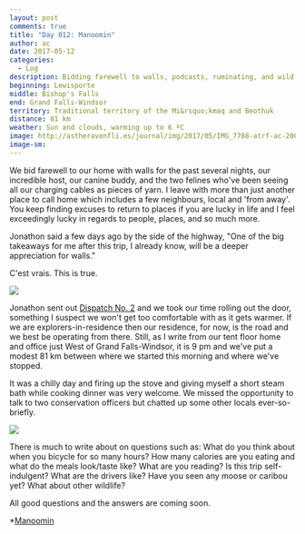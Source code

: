 ```yaml
---
layout: post
comments: true
title: "Day 012: Manoomin"
author: ac
date: 2017-05-12
categories:
  - Log
description: Bidding farewell to walls, podcasts, ruminating, and wild camping.
beginning: Lewisporte
middle: Bishop's Falls
end: Grand Falls-Windsor
territory: Traditional territory of the Mi&rsquo;kmaq and Beothuk
distance: 81 km
weather: Sun and clouds, warming up to 6 ºC
image: http://astheravenfli.es/journal/img/2017/05/IMG_7788-atrf-ac-2000-web.jpg
image-sm:
---
```


We bid farewell to our home with walls for the past several nights, our incredible host, our canine buddy, and the two felines who've been seeing all our charging cables as pieces of yarn. I leave with more than just another place to call home which includes a few neighbours, local and 'from away'. You keep finding excuses to return to places if you are lucky in life and I feel exceedingly lucky in regards to people, places, and so much more.

Jonathon said a few days ago by the side of the highway, "One of the big takeaways for me after this trip, I already know, will be a deeper appreciation for walls."

C'est vrais. This is true.

<img src="http://astheravenfli.es/journal/img/2017/05/IMG_7784-atrf-ac-2000-web.jpg">

Jonathon sent out [Dispatch No. 2](http://mailchi.mp/3ca4fd3c5acf/as-the-raven-flies-dispatch-02) and we took our time rolling out the door, something I suspect we won't get too comfortable with as it gets warmer. If we are explorers-in-residence then our residence, for now, is the road and we best be operating from there. Still, as I write from our tent floor home and office just West of Grand Falls-Windsor, it is 9 pm and we've put a modest 81 km between where we started this morning and where we've stopped.

It was a chilly day and firing up the stove and giving myself a short steam bath while cooking dinner was very welcome. We missed the opportunity to talk to two conservation officers but chatted up some other locals ever-so-briefly. 

<img src="http://astheravenfli.es/journal/img/2017/05/IMG_1460-atrf-jcr-2000-web.jpg">

There is much to write about on questions such as:
What do you think about when you bicycle for so many hours?
How many calories are you eating and what do the meals look/taste like? 
What are you reading? 
Is this trip self-indulgent?
What are the drivers like?
Have you seen any moose or caribou yet? What about other wildlife?

All good questions and the answers are coming soon.

*[Manoomin](http://ojibwe.lib.umn.edu/main-entry/manoomin-ni)


